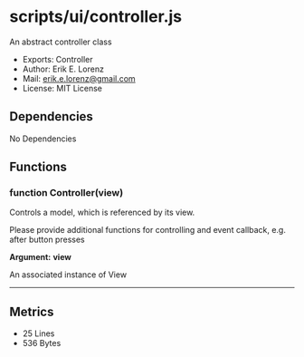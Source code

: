 # scripts/ui/controller.js


An abstract controller class

* Exports: Controller
* Author: Erik E. Lorenz 
* Mail: <erik.e.lorenz@gmail.com>
* License: MIT License


## Dependencies

No Dependencies

## Functions

###   function Controller(view)
Controls a model, which is referenced by its view.

Please provide additional functions for controlling and event callback,
e.g. after button presses

**Argument:** **view**

An associated instance of View

---

## Metrics

* 25 Lines
* 536 Bytes

